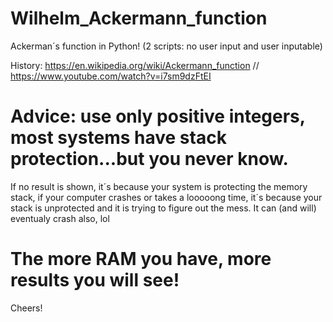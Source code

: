 # Wilhelm_Ackermann_function
Ackerman´s function in Python! (2 scripts: no user input and user inputable)

History: https://en.wikipedia.org/wiki/Ackermann_function // https://www.youtube.com/watch?v=i7sm9dzFtEI


# Advice: use only positive integers, most systems have stack protection...but you never know.

If no result is shown, it´s because your system is protecting the memory stack, if your computer crashes or takes a looooong time, it´s because your stack is unprotected and it is trying to figure out the mess. It can (and will) eventualy crash also, lol

# The more RAM you have, more results you will see!

Cheers!
